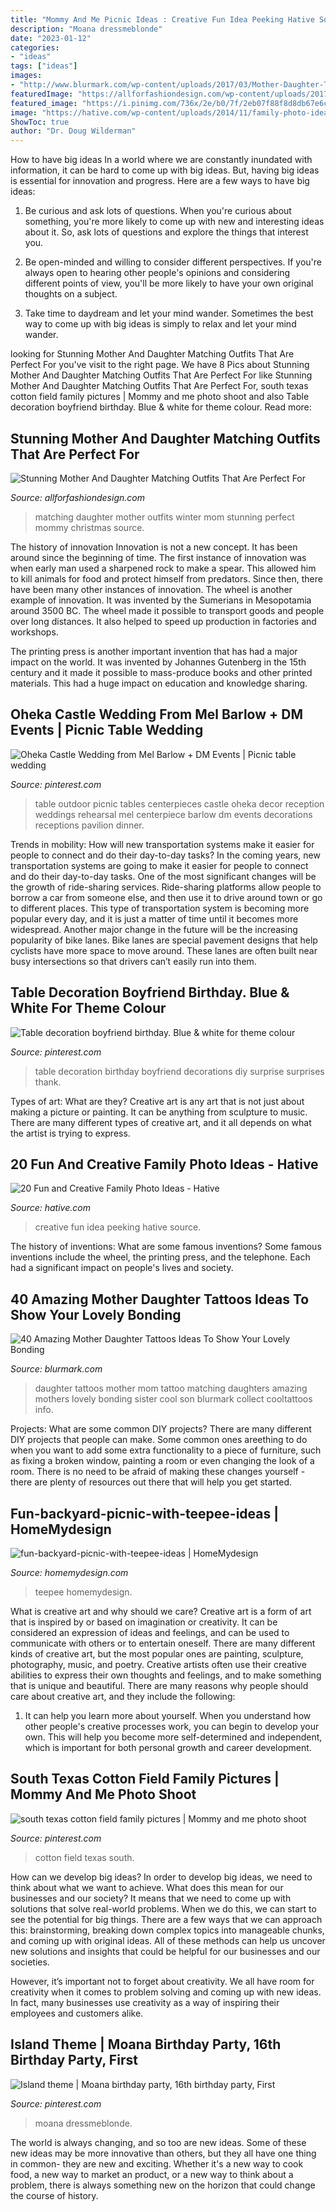 ```yaml
---
title: "Mommy And Me Picnic Ideas : Creative Fun Idea Peeking Hative Source"
description: "Moana dressmeblonde"
date: "2023-01-12"
categories:
- "ideas"
tags: ["ideas"]
images:
- "http://www.blurmark.com/wp-content/uploads/2017/03/Mother-Daughter-Tattoo-Design-28.jpg"
featuredImage: "https://allforfashiondesign.com/wp-content/uploads/2017/12/mommy-and-me-christmas-dresses-mom-matching-dressesmom-600x901.jpg"
featured_image: "https://i.pinimg.com/736x/2e/b0/7f/2eb07f88f8d8db67e6cabf74817a892d.jpg"
image: "https://hative.com/wp-content/uploads/2014/11/family-photo-ideas/4-fun-creative-family-photo-ideas.jpg"
ShowToc: true
author: "Dr. Doug Wilderman"
---
```



How to have big ideas
In a world where we are constantly inundated with information, it can be hard to come up with big ideas. But, having big ideas is essential for innovation and progress. Here are a few ways to have big ideas:
1) Be curious and ask lots of questions. When you're curious about something, you're more likely to come up with new and interesting ideas about it. So, ask lots of questions and explore the things that interest you.

2) Be open-minded and willing to consider different perspectives. If you're always open to hearing other people's opinions and considering different points of view, you'll be more likely to have your own original thoughts on a subject.

3) Take time to daydream and let your mind wander. Sometimes the best way to come up with big ideas is simply to relax and let your mind wander.

	

		
looking for Stunning Mother And Daughter Matching Outfits That Are Perfect For you've visit to the right page. We have 8 Pics about Stunning Mother And Daughter Matching Outfits That Are Perfect For like Stunning Mother And Daughter Matching Outfits That Are Perfect For, south texas cotton field family pictures | Mommy and me photo shoot and also Table decoration boyfriend birthday. Blue &amp; white for theme colour. Read more:
		
    
## Stunning Mother And Daughter Matching Outfits That Are Perfect For

<img loading=lazy src="https://allforfashiondesign.com/wp-content/uploads/2017/12/mommy-and-me-christmas-dresses-mom-matching-dressesmom-600x901.jpg" onerror="this.onerror=null;this.src='https://tse2.mm.bing.net/th?id=OIP.fUMXkMVJ692eOcBFmfesTQHaLH&amp;pid=15.1';" alt="Stunning Mother And Daughter Matching Outfits That Are Perfect For">

_Source: allforfashiondesign.com_

>matching daughter mother outfits winter mom stunning perfect mommy christmas source. 

	

The history of innovation
Innovation is not a new concept. It has been around since the beginning of time. The first instance of innovation was when early man used a sharpened rock to make a spear. This allowed him to kill animals for food and protect himself from predators. Since then, there have been many other instances of innovation.
The wheel is another example of innovation. It was invented by the Sumerians in Mesopotamia around 3500 BC. The wheel made it possible to transport goods and people over long distances. It also helped to speed up production in factories and workshops.

The printing press is another important invention that has had a major impact on the world. It was invented by Johannes Gutenberg in the 15th century and it made it possible to mass-produce books and other printed materials. This had a huge impact on education and knowledge sharing.

    
## Oheka Castle Wedding From Mel Barlow + DM Events | Picnic Table Wedding

<img loading=lazy src="https://i.pinimg.com/736x/c6/c8/ee/c6c8eec41ed5912d7ddf45f5dcc1fbd6--outdoor-wedding-tables-wedding-table-centerpieces.jpg" onerror="this.onerror=null;this.src='https://tse3.mm.bing.net/th?id=OIP.RgnUAQLIN03BssTmYARhHQHaLH&amp;pid=15.1';" alt="Oheka Castle Wedding from Mel Barlow + DM Events | Picnic table wedding">

_Source: pinterest.com_

>table outdoor picnic tables centerpieces castle oheka decor reception weddings rehearsal mel centerpiece barlow dm events decorations receptions pavilion dinner. 

	

Trends in mobility: How will new transportation systems make it easier for people to connect and do their day-to-day tasks?
In the coming years, new transportation systems are going to make it easier for people to connect and do their day-to-day tasks. One of the most significant changes will be the growth of ride-sharing services. Ride-sharing platforms allow people to borrow a car from someone else, and then use it to drive around town or go to different places. This type of transportation system is becoming more popular every day, and it is just a matter of time until it becomes more widespread.
Another major change in the future will be the increasing popularity of bike lanes. Bike lanes are special pavement designs that help cyclists have more space to move around. These lanes are often built near busy intersections so that drivers can’t easily run into them.

    
## Table Decoration Boyfriend Birthday. Blue &amp; White For Theme Colour

<img loading=lazy src="https://i.pinimg.com/736x/bf/59/d5/bf59d545fb543c803b4d95a9104942a6.jpg" onerror="this.onerror=null;this.src='https://tse3.mm.bing.net/th?id=OIP.i7UDKM-m4gRsDw6IzpxVwAHaHa&amp;pid=15.1';" alt="Table decoration boyfriend birthday. Blue &amp; white for theme colour">

_Source: pinterest.com_

>table decoration birthday boyfriend decorations diy surprise surprises thank. 

	

Types of art: What are they?
Creative art is any art that is not just about making a picture or painting. It can be anything from sculpture to music. There are many different types of creative art, and it all depends on what the artist is trying to express.

    
## 20 Fun And Creative Family Photo Ideas - Hative

<img loading=lazy src="https://hative.com/wp-content/uploads/2014/11/family-photo-ideas/4-fun-creative-family-photo-ideas.jpg" onerror="this.onerror=null;this.src='https://tse2.mm.bing.net/th?id=OIP.ELmfN7owzDG_kbcfIcMANwHaKW&amp;pid=15.1';" alt="20 Fun and Creative Family Photo Ideas - Hative">

_Source: hative.com_

>creative fun idea peeking hative source. 

	

The history of inventions: What are some famous inventions?
Some famous inventions include the wheel, the printing press, and the telephone. Each had a significant impact on people's lives and society.

    
## 40 Amazing Mother Daughter Tattoos Ideas To Show Your Lovely Bonding

<img loading=lazy src="http://www.blurmark.com/wp-content/uploads/2017/03/Mother-Daughter-Tattoo-Design-28.jpg" onerror="this.onerror=null;this.src='https://tse1.mm.bing.net/th?id=OIP.GlmQ93tcmUF1Pz2j3d4O1QHaNM&amp;pid=15.1';" alt="40 Amazing Mother Daughter Tattoos Ideas To Show Your Lovely Bonding">

_Source: blurmark.com_

>daughter tattoos mother mom tattoo matching daughters amazing mothers lovely bonding sister cool son blurmark collect cooltattoos info. 

	

Projects: What are some common DIY projects?
There are many different DIY projects that people can make. Some common ones areething to do when you want to add some extra functionality to a piece of furniture, such as fixing a broken window, painting a room or even changing the look of a room. There is no need to be afraid of making these changes yourself - there are plenty of resources out there that will help you get started.

    
## Fun-backyard-picnic-with-teepee-ideas | HomeMydesign

<img loading=lazy src="https://homemydesign.com/wp-content/uploads/2020/07/fun-backyard-picnic-with-teepee-ideas.jpg" onerror="this.onerror=null;this.src='https://tse4.mm.bing.net/th?id=OIP.SJmRKreW-r5w_Fh6H_1MTAHaLH&amp;pid=15.1';" alt="fun-backyard-picnic-with-teepee-ideas | HomeMydesign">

_Source: homemydesign.com_

>teepee homemydesign. 

	

What is creative art and why should we care?
Creative art is a form of art that is inspired by or based on imagination or creativity. It can be considered an expression of ideas and feelings, and can be used to communicate with others or to entertain oneself. There are many different kinds of creative art, but the most popular ones are painting, sculpture, photography, music, and poetry. Creative artists often use their creative abilities to express their own thoughts and feelings, and to make something that is unique and beautiful. There are many reasons why people should care about creative art, and they include the following: 
1) It can help you learn more about yourself. When you understand how other people's creative processes work, you can begin to develop your own. This will help you become more self-determined and independent, which is important for both personal growth and career development.

    
## South Texas Cotton Field Family Pictures | Mommy And Me Photo Shoot

<img loading=lazy src="https://i.pinimg.com/736x/f9/0c/84/f90c8498bfc9a88f96d69d3b2731ec2f.jpg" onerror="this.onerror=null;this.src='https://tse4.mm.bing.net/th?id=OIP.XL5cf0QEnBpvp9jve7mcwADMEx&amp;pid=15.1';" alt="south texas cotton field family pictures | Mommy and me photo shoot">

_Source: pinterest.com_

>cotton field texas south. 

	

How can we develop big ideas?
In order to develop big ideas, we need to think about what we want to achieve. What does this mean for our businesses and our society? It means that we need to come up with solutions that solve real-world problems. When we do this, we can start to see the potential for big things.
There are a few ways that we can approach this: brainstorming, breaking down complex topics into manageable chunks, and coming up with original ideas. All of these methods can help us uncover new solutions and insights that could be helpful for our businesses and our societies.

However, it’s important not to forget about creativity. We all have room for creativity when it comes to problem solving and coming up with new ideas. In fact, many businesses use creativity as a way of inspiring their employees and customers alike.

    
## Island Theme | Moana Birthday Party, 16th Birthday Party, First

<img loading=lazy src="https://i.pinimg.com/736x/2e/b0/7f/2eb07f88f8d8db67e6cabf74817a892d.jpg" onerror="this.onerror=null;this.src='https://tse3.mm.bing.net/th?id=OIP.aK_Z-i04KxuNbrhc5a1_dgHaLH&amp;pid=15.1';" alt="Island theme | Moana birthday party, 16th birthday party, First">

_Source: pinterest.com_

>moana dressmeblonde. 

	

The world is always changing, and so too are new ideas. Some of these new ideas may be more innovative than others, but they all have one thing in common- they are new and exciting. Whether it's a new way to cook food, a new way to market an product, or a new way to think about a problem, there is always something new on the horizon that could change the course of history.

